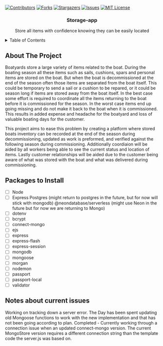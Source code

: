 <!-- PROJECT SHIELDS -->
<!--
*** I'm using markdown "reference style" links for readability.
*** Reference links are enclosed in brackets [ ] instead of parentheses ( ).
*** See the bottom of this document for the declaration of the reference variables
*** for contributors-url, forks-url, etc. This is an optional, concise syntax you may use.
*** https://www.markdownguide.org/basic-syntax/#reference-style-links
-->
[![Contributors][contributors-shield]][contributors-url]
[![Forks][forks-shield]][forks-url]
[![Stargazers][stars-shield]][stars-url]
[![Issues][issues-shield]][issues-url]
[![MIT License][license-shield]][license-url]


<h3 align="center">Storage-app</h3>

<p align="center">Store all items with confidence knowing they can be easily located</p>

<!-- TABLE OF CONTENTS -->
<details>
  <summary>Table of Contents</summary>
  <ol>
    <li>
      <a href="#about-the-project">About The Project</a>
      <ul>
        <li><a href="#built-with">Built With</a></li>
      </ul>
    </li>
    <li>
      <a href="#getting-started">Getting Started</a>
      <ul>
        <li><a href="#prerequisites">Prerequisites</a></li>
        <li><a href="#installation">Installation</a></li>
      </ul>
    </li>
    <li><a href="#usage">Usage</a></li>
    <li><a href="#roadmap">Roadmap</a></li>
    <li><a href="#contributing">Contributing</a></li>
    <li><a href="#license">License</a></li>
    <li><a href="#contact">Contact</a></li>
    <li><a href="#acknowledgments">Acknowledgments</a></li>
  </ol>
</details>

<!-- About the Project -->

## About The Project

Boatyards store a large variety of items related to the boat. During the boating season all these items such as sails, cushions, spars and personal items are stored on the boat. But when the boat is decommissioned at the end of the season often those items are separated from the boat itself. This could be temporary to send a sail or a cushion to be repared, or it could be season long if items are stored away from the boat itself. In the best case some effort is required to coordinate all the items returning to the boat before it is commissioned for the season. In the worst case items end up going missing and do not make it back to the boat when it is commissioned. This results in added expense and headache for the boatyard and loss of valuable boating days for the customer. 

This project aims to ease this problem by creating a platform where stored boats inventory can be recorded at the end of the season during decommissioning, updated as work is preformed, and verified against the following season during commissioning. Additionally coordiaion will be aided by all workers being able to see the current status and location of items. Lastly customer relationships will be aided due to the customer being aware of what was stored with the boat and what was delivered during commissioning.

## Packages to Install

- [ ] Node
- [ ] Express
    Postgres (might return to postgres in the future, but for now will stick with mongodb)
    @neondatabase/serverless (might use Neon in the future but for now we are returning to Mongo)
- [ ] dotenv
- [ ] bcrypt
- [ ] connect-mongo
- [ ] ejs
- [ ] express
- [ ] express-flash
- [ ] express-session
- [ ] mongodb
- [ ] mongoose
- [ ] morgan
- [ ] nodemon
- [ ] passport
- [ ] passport-local
- [ ] validator

## Notes about current issues

Working on tracking down a server error. The Day has been spent updating old Mongoose functions to work with the new implementation and that has not been going according to plan.
Completed - Currently working through a connection issue when an updated connect-mongo version. The current MongoStore version requires a different connection string than the template code the server.js was based on. 

<!-- MARKDOWN LINKS & IMAGES -->
<!-- https://www.markdownguide.org/basic-syntax/#reference-style-links -->
[contributors-shield]: https://img.shields.io/github/contributors/Kirk-Esterline/Storage-app.svg?style=for-the-badge
[contributors-url]: https://github.com/Kirk-Esterline/Storage-app/graphs/contributors
[forks-shield]: https://img.shields.io/github/forks/Kirk-Esterline/Storage-app.svg?style=for-the-badge
[forks-url]: https://github.com/Kirk-Esterline/Storage-app/network/members
[stars-shield]: https://img.shields.io/github/stars/Kirk-Esterline/Storage-app.svg?style=for-the-badge
[stars-url]: https://github.com/Kirk-Esterline/Storage-app/stargazers
[issues-shield]: https://img.shields.io/github/issues/Kirk-Esterline/Storage-app.svg?style=for-the-badge
[issues-url]: https://github.com/Kirk-Esterline/Storage-app/issues
[license-shield]: https://img.shields.io/github/license/Kirk-Esterline/Storage-app.svg?style=for-the-badge
[license-url]: https://github.com/Kirk-Esterline/Storage-app/blob/master/LICENSE.txt
